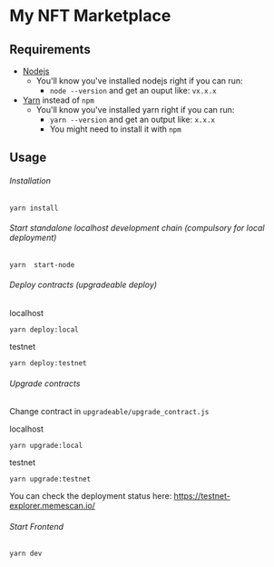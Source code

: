 # My NFT Marketplace

## Requirements

- [Nodejs](https://nodejs.org/en/)
  - You'll know you've installed nodejs right if you can run:
    - `node --version` and get an ouput like: `vx.x.x`
- [Yarn](https://classic.yarnpkg.com/lang/en/docs/install/) instead of `npm`
  - You'll know you've installed yarn right if you can run:
    - `yarn --version` and get an output like: `x.x.x`
    - You might need to install it with `npm`

## Usage

###### Installation

```
yarn install
```

###### Start standalone localhost development chain (compulsory for local deployment)

```
yarn  start-node
```

###### Deploy contracts (upgradeable deploy)

localhost

```
yarn deploy:local
```

testnet

```
yarn deploy:testnet
```

###### Upgrade contracts

Change contract in `upgradeable/upgrade_contract.js`

localhost

```
yarn upgrade:local
```

testnet

```
yarn upgrade:testnet
```

You can check the deployment status here: <https://testnet-explorer.memescan.io/>

###### Start Frontend

```
yarn dev
```
